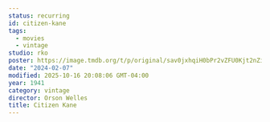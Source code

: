 ```yaml
---
status: recurring
id: citizen-kane
tags:
  - movies
  - vintage
studio: rko
poster: https://image.tmdb.org/t/p/original/sav0jxhqiH0bPr2vZFU0Kjt2nZi.jpg
date: "2024-02-07"
modified: 2025-10-16 20:08:06 GMT-04:00
year: 1941
category: vintage
director: Orson Welles
title: Citizen Kane
---
```

